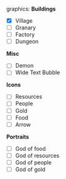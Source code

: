 graphics:
  **Buildings**
  - [x] Village
  - [ ] Granary
  - [ ] Factory
  - [ ] Dungeon
  
  **Misc**
  - [ ] Demon
  - [ ] Wide Text Bubble
  
  **Icons**
  - [ ] Resources
  - [ ] People
  - [ ] Gold
  - [ ] Food
  - [ ] Arrow
  
  **Portraits**
  
  - [ ] God of food
  - [ ] God of resources
  - [ ] God of people
  - [ ] God of gold
